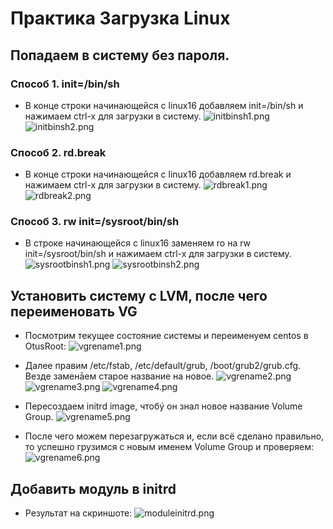 # Практика Загрузка Linux

## Попадаем в систему без пароля.

### Способ 1. init=/bin/sh

+ В конце строки начинающейся с linux16 добавляем init=/bin/sh и нажимаем сtrl-x для загрузки в систему.
![initbinsh1.png](initbinsh1.png)
![initbinsh2.png](initbinsh2.png)

### Способ 2. rd.break

+ В конце строки начинающейся с linux16 добавляем rd.break и нажимаем сtrl-x для загрузки в систему.
![rdbreak1.png](rdbreak1.png)
![rdbreak2.png](rdbreak2.png)

### Способ 3. rw init=/sysroot/bin/sh

+ В строке начинающейся с linux16 заменяем ro на rw init=/sysroot/bin/sh и нажимаем сtrl-x для загрузки в систему.
![sysrootbinsh1.png](sysrootbinsh1.png)
![sysrootbinsh2.png](sysrootbinsh2.png)

## Установить систему с LVM, после чего переименовать VG

+ Посмотрим текущее состояние системы и переименуем centos в OtusRoot:
![vgrename1.png](vgrename1.png)

+ Далее правим /etc/fstab, /etc/default/grub, /boot/grub2/grub.cfg. Везде заменāем старое название на новое.
![vgrename2.png](vgrename2.png)
![vgrename3.png](vgrename3.png)
![vgrename4.png](vgrename4.png)

+ Пересоздаем initrd image, чтобý он знал новое название Volume Group.
![vgrename5.png](vgrename5.png)

+ После чего можем перезагружаться и, если всё сделано правильно, то успешно грузимся с новым именем Volume Group и проверяем:
![vgrename6.png](vgrename6.png)

## Добавить модуль в initrd

+ Результат на скриншоте:
![moduleinitrd.png](moduleinitrd.png)
